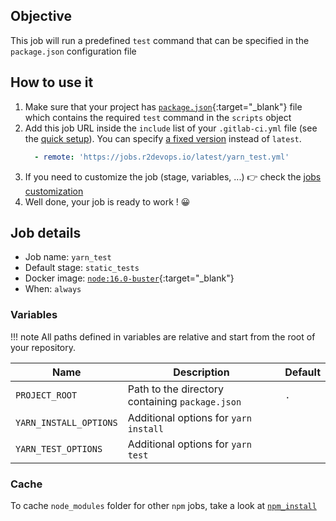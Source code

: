 ## Objective

This job will run a predefined `test` command that can be specified in the `package.json` configuration file


## How to use it

1. Make sure that your project has
   [`package.json`](https://yarnpkg.com/configuration/manifest){:target="_blank"}
   file which contains the required `test` command in the `scripts` object
2. Add this job URL inside the `include` list of your `.gitlab-ci.yml` file (see the [quick setup](/use-the-hub/#quick-setup)). You can specify [a fixed version](#changelog) instead of `latest`.
    ```yaml
      - remote: 'https://jobs.r2devops.io/latest/yarn_test.yml'
    ```
3. If you need to customize the job (stage, variables, ...) 👉 check the
   [jobs customization](/use-the-hub/#jobs-customization)
4. Well done, your job is ready to work ! 😀


## Job details

* Job name: `yarn_test`
* Default stage: `static_tests`
* Docker image: [`node:16.0-buster`](https://hub.docker.com/_/node){:target="_blank"}
* When: `always`


### Variables

!!! note
    All paths defined in variables are relative and start from the root of your
    repository.

| Name | Description | Default |
| ---- | ----------- | ------- |
| `PROJECT_ROOT` | Path to the directory containing `package.json`  | `.` |
| `YARN_INSTALL_OPTIONS` | Additional options for `yarn install` | ` ` |
| `YARN_TEST_OPTIONS` | Additional options for `yarn test` | ` ` |


### Cache

To cache `node_modules` folder for other `npm` jobs, take a look at [`npm_install`](/jobs/others/npm_install/#cache)
